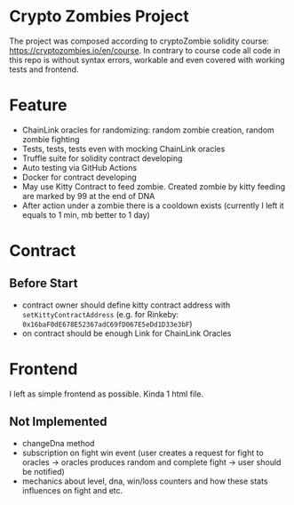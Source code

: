 # Crypto Zombies Project
The project was composed according to cryptoZombie solidity course: https://cryptozombies.io/en/course.
In contrary to course code all code in this repo is without syntax errors, workable and even covered with working tests and frontend.

# Feature
- ChainLink oracles for randomizing: random zombie creation, random zombie fighting
- Tests, tests, tests even with mocking ChainLink oracles
- Truffle suite for solidity contract developing
- Auto testing via GitHub Actions
- Docker for contract developing
- May use Kitty Contract to feed zombie. Created zombie by kitty feeding are marked by 99 at the end of DNA
- After action under a zombie there is a cooldown exists (currently I left it equals to 1 min, mb better to 1 day)

# Contract

## Before Start 
- contract owner should define kitty contract address with `setKittyContractAddress` (e.g. for Rinkeby: `0x16baF0dE678E52367adC69fD067E5eDd1D33e3bF`)
- on contract should be enough Link for ChainLink Oracles

# Frontend
I left as simple frontend as possible. Kinda 1 html file.

## Not Implemented
- changeDna method
- subscription on fight win event 
(user creates a request for fight to oracles -> oracles produces random and complete fight -> user should be notified)
- mechanics about level, dna, win/loss counters and how these stats influences on fight and etc. 


